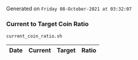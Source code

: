 Generated on `Friday 08-October-2021 at 03:32:07`

### Current to Target Coin Ratio
`current_coin_ratio.sh`

Date|Current|Target|Ratio
---|---|---|---
